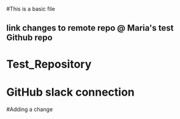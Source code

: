 #This is a basic file
## link changes to remote repo @ Maria's test Github repo

# Test_Repository

# GitHub slack connection
#Adding a change


